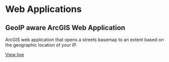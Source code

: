 Web Applications
=====================

## GeoIP aware ArcGIS Web Application 

ArcGIS web application that opens a streets basemap to an extent based on the geographic location of your IP.

[View live](http://deelesh.github.io/geoip-arcgis-webapp/)

